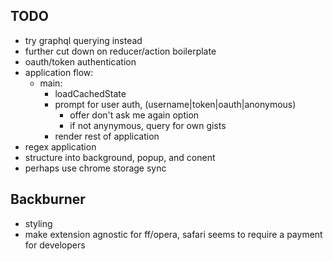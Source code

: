 TODO
---
- try graphql querying instead
- further cut down on reducer/action boilerplate
- oauth/token authentication
- application flow:
  - main:
    - loadCachedState
    - prompt for user auth, (username|token|oauth|anonymous)
      - offer don't ask me again option
      - if not anynymous, query for own gists
    - render rest of application
- regex application
- structure into background, popup, and conent
- perhaps use chrome storage sync

Backburner
---
- styling
- make extension agnostic for ff/opera, safari seems to require a payment for developers

